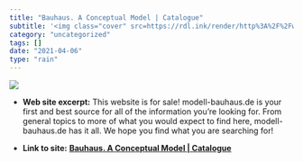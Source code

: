 ```yaml
---
title: "Bauhaus. A Conceptual Model | Catalogue"
subtitle: '<img class="cover" src=https://rdl.ink/render/http%3A%2F%2Fwww.modell-bauhaus.de%2Findex.php%3Fen_ca...'
category: "uncategorized"
tags: []
date: "2021-04-06"
type: "rain"
---
```

<img class="cover" src=https://rdl.ink/render/http%3A%2F%2Fwww.modell-bauhaus.de%2Findex.php%3Fen_catalog%3D>



* **Web site excerpt:** This website is for sale! modell-bauhaus.de is your first and best source for all of the information you’re looking for. From general topics to more of what you would expect to find here, modell-bauhaus.de has it all. We hope you find what you are searching for!

* **Link to site:** **[Bauhaus. A Conceptual Model | Catalogue](http://www.modell-bauhaus.de/index.php?en_catalog=)**